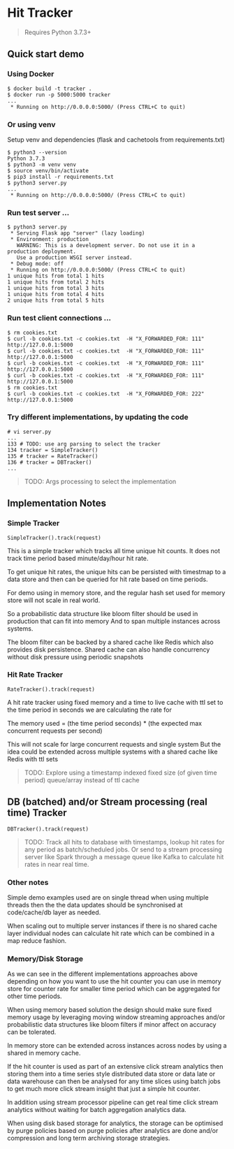 # Hit Tracker

> Requires Python 3.7.3+

## Quick start demo

### Using Docker

```
$ docker build -t tracker .
$ docker run -p 5000:5000 tracker
...
 * Running on http://0.0.0.0:5000/ (Press CTRL+C to quit)
```

### Or using venv

Setup venv and dependencies (flask and cachetools from requirements.txt)

```
$ python3 --version
Python 3.7.3
$ python3 -m venv venv
$ source venv/bin/activate
$ pip3 install -r requirements.txt
$ python3 server.py
...
 * Running on http://0.0.0.0:5000/ (Press CTRL+C to quit)

```

### Run test server ...

```
$ python3 server.py
 * Serving Flask app "server" (lazy loading)
 * Environment: production
   WARNING: This is a development server. Do not use it in a production deployment.
   Use a production WSGI server instead.
 * Debug mode: off
 * Running on http://0.0.0.0:5000/ (Press CTRL+C to quit)
1 unique hits from total 1 hits
1 unique hits from total 2 hits
1 unique hits from total 3 hits
1 unique hits from total 4 hits
2 unique hits from total 5 hits
```

### Run test client connections ...

```
$ rm cookies.txt
$ curl -b cookies.txt -c cookies.txt  -H "X_FORWARDED_FOR: 111" http://127.0.0.1:5000
$ curl -b cookies.txt -c cookies.txt  -H "X_FORWARDED_FOR: 111" http://127.0.0.1:5000
$ curl -b cookies.txt -c cookies.txt  -H "X_FORWARDED_FOR: 111" http://127.0.0.1:5000
$ curl -b cookies.txt -c cookies.txt  -H "X_FORWARDED_FOR: 111" http://127.0.0.1:5000
$ rm cookies.txt
$ curl -b cookies.txt -c cookies.txt  -H "X_FORWARDED_FOR: 222" http://127.0.0.1:5000
```

### Try different implementations, by updating the code

```
# vi server.py
...
133 # TODO: use arg parsing to select the tracker
134 tracker = SimpleTracker()
135 # tracker = RateTracker()
136 # tracker = DBTracker()
...
```

> TODO: Args processing to select the implementation

## Implementation Notes

### Simple Tracker

`SimpleTracker().track(request)`

This is a simple tracker which tracks all time unique hit counts.
It does not track time period based minute/day/hour hit rate.

To get unique hit rates, the unique hits can be persisted with timestmap
to a data store and then can be queried for hit rate based on time periods.

For demo using in memory store, and the regular hash set used
for memory store will not scale in real world.

So a probabilistic data structure like bloom filter
should be used in  production that can fit into memory
And to span multiple instances across systems.

The bloom filter can be backed by a shared cache like Redis
which also provides disk persistence.
Shared cache can also handle concurrency without disk
pressure using periodic snapshots

### Hit Rate Tracker

`RateTracker().track(request)`

A hit rate tracker using fixed memory and a time to live cache with ttl set to
the time period in seconds we are calculating the rate for

The memory used = (the time period seconds) * (the expected max concurrent requests per second)

This will not scale for large concurrent requests and single system
But the idea could be extended across multiple systems with a shared cache like Redis with ttl sets

> TODO: Explore using a timestamp indexed fixed size (of given time period) queue/array instead of ttl cache

## DB (batched) and/or Stream processing (real time) Tracker

`DBTracker().track(request)`

> TODO: Track all hits to database with timestamps, lookup hit rates for any period as batch/scheduled jobs.
>Or send to a stream processing server like Spark through a message queue like Kafka
to calculate hit rates in near real time.

### Other notes

Simple demo examples used are on single thread when using multiple threads then the
the data updates should be synchronised at code/cache/db layer as needed.

When scaling out to multiple server instances if there is no shared cache layer individual nodes can calculate hit rate which can be combined in a map reduce fashion.

### Memory/Disk Storage

As we can see in the different implementations approaches above depending on how you want
to use the hit counter you can use in memory store for counter rate for smaller time period
which can be aggregated for other time periods.

When using memory based solution the design should make sure fixed memory usage by
leveraging moving window streaming approaches and/or probabilistic data structures
like bloom filters if minor affect on accuracy can be tolerated.

In memory store can be extended across instances across nodes by using a shared in memory cache.

If the hit counter is used as part of an extensive click stream analytics then storing them into
a time series style distributed data store or data late or data warehouse can then be analysed
for any time slices using batch jobs to get much more click stream insight that just a simple hit
counter.

In addition using stream processor pipeline can get real time click stream analytics without waiting
for batch aggregation analytics data.

When using disk based storage for analytics, the storage can be optimised by purge policies based
on purge policies after analytics are done and/or compression and long term archiving storage strategies.
